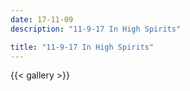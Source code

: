 ```yaml
---
date: 17-11-09
description: "11-9-17 In High Spirits"

title: "11-9-17 In High Spirits"
---
```

{{< gallery >}}

